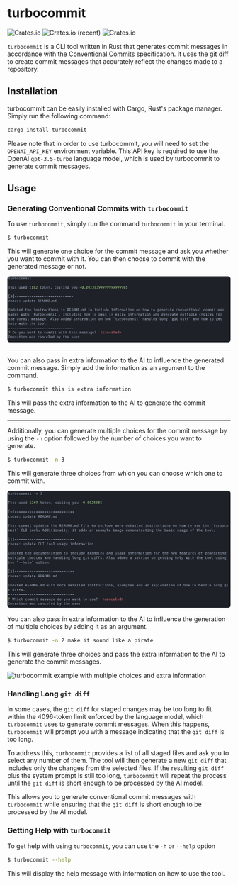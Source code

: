 # turbocommit

![Crates.io](https://img.shields.io/crates/v/turbocommit)
![Crates.io (recent)](https://img.shields.io/crates/dr/turbocommit)
![Crates.io](https://img.shields.io/crates/l/turbocommit)

`turbocommit` is a CLI tool written in Rust that generates commit messages in accordance with the [Conventional Commits](https://www.conventionalcommits.org/en/v1.0.0/) specification. It uses the git diff to create commit messages that accurately reflect the changes made to a repository.

## Installation

turbocommit can be easily installed with Cargo, Rust's package manager. Simply run the following command:

```bash
cargo install turbocommit
```

Please note that in order to use turbocommit, you will need to set the `OPENAI_API_KEY` environment variable. This API key is required to use the OpenAI `gpt-3.5-turbo` language model, which is used by turbocommit to generate commit messages.

## Usage

### Generating Conventional Commits with `turbocommit`

To use `turbocommit`, simply run the command `turbocommit` in your terminal.

```bash
$ turbocommit
```

This will generate one choice for the commit message and ask you whether you want to commit with it. You can then choose to commit with the generated message or not.

![turbocommit example](simple.png)

---

You can also pass in extra information to the AI to influence the generated commit message. Simply add the information as an argument to the command.

```bash
$ turbocommit this is extra information
```

This will pass the extra information to the AI to generate the commit message.

---

Additionally, you can generate multiple choices for the commit message by using the `-n` option followed by the number of choices you want to generate.

```bash
$ turbocommit -n 3
```

This will generate three choices from which you can choose which one to commit with.

![turbocommit example with multiple choices](n.png)

You can also pass in extra information to the AI to influence the generation of multiple choices by adding it as an argument.



```bash
$ turbocommit -n 2 make it sound like a pirate
````

This will generate three choices and pass the extra information to the AI to generate the commit messages.

![turbocommit example with multiple choices and extra information](pirate.png)

### Handling Long `git diff`

In some cases, the `git diff` for staged changes may be too long to fit within the 4096-token limit enforced by the language model, which `turbocommit` uses to generate commit messages. When this happens, `turbocommit` will prompt you with a message indicating that the `git diff` is too long.

To address this, `turbocommit` provides a list of all staged files and ask you to select any number of them. The tool will then generate a new `git diff` that includes only the changes from the selected files. If the resulting `git diff` plus the system prompt is still too long, `turbocommit` will repeat the process until the `git diff` is short enough to be processed by the AI model.

This allows you to generate conventional commit messages with `turbocommit` while ensuring that the `git diff` is short enough to be processed by the AI model.

### Getting Help with `turbocommit`

To get help with using `turbocommit`, you can use the `-h` or `--help` option

```bash
$ turbocommit --help
```

This will display the help message with information on how to use the tool.
